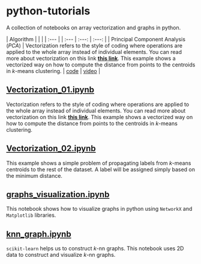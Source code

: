 # python-tutorials
A collection of notebooks on array vectorization and graphs in python.

| Algorithm |&nbsp;|&nbsp;|
| :--- | | :--- | :---: | :---: |
| Principal Component Analysis ($PCA$) | Vectorization refers to the style of coding where operations are applied to the whole array instead of individual elements. You can read more about vectorization on this link __[this link](https://en.wikipedia.org/wiki/Array_programming)__. This example shows a vectorized way on how to compute the distance from points to the centroids in $k$-means clustering. | [code](https://github.com/mashaan14/only-numpy/blob/main/only_numpy_pca.ipynb) | [video](https://youtube.com/shorts/K4GjsVPy9KY?feature=share) |

## [Vectorization_01.ipynb](https://github.com/mashaan14/python-tutorials/blob/main/Vectorization_01.ipynb)
Vectorization refers to the style of coding where operations are applied to the whole array instead of individual elements. You can read more about vectorization on this link __[this link](https://en.wikipedia.org/wiki/Array_programming)__.
This example shows a vectorized way on how to compute the distance from points to the centroids in $k$-means clustering.

## [Vectorization_02.ipynb](https://github.com/mashaan14/python-tutorials/blob/main/Vectorization_02.ipynb)
This example shows a simple problem of propagating labels from $k$-means centroids to the rest of the dataset. A label will be assigned simply based on the minimum distance.

## [graphs_visualization.ipynb](https://github.com/mashaan14/python-tutorials/blob/main/graphs_visualization.ipynb)
This notebook shows how to visualize graphs in python using `NetworkX` and `Matplotlib` libraries.

## [knn_graph.ipynb](https://github.com/mashaan14/python-tutorials/blob/main/knn_graph.ipynb)
`scikit-learn` helps us to construct $k$-nn graphs. This notebook uses 2D data to construct and visualize $k$-nn graphs.
